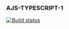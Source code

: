### AJS-TYPESCRIPT-1

[![Build status](https://ci.appveyor.com/api/projects/status/v5r5r2nf5jy38q5k?svg=true)](https://ci.appveyor.com/project/theart84/ajs-typescript-1)

